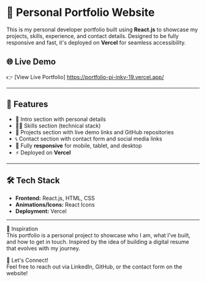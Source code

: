 # 💼 Personal Portfolio Website

This is my personal developer portfolio built using **React.js** to showcase my projects, skills, experience, and contact details. Designed to be fully responsive and fast, it's deployed on **Vercel** for seamless accessibility.

## 🌐 Live Demo

👉 [View Live Portfolio] https://portfolio-pi-inky-19.vercel.app/

---

## 📌 Features

- 👋 Intro section with personal details
- 🧑‍💻 Skills section (technical stack)
- 🚀 Projects section with live demo links and GitHub repositories
- 📞 Contact section with contact form and social media links
- 📱 Fully **responsive** for mobile, tablet, and desktop
- ⚡ Deployed on **Vercel**

---

## 🛠 Tech Stack

- **Frontend:** React.js, HTML, CSS
- **Animations/Icons:** React Icons
- **Deployment:** Vercel

---
🧠 Inspiration <br>
This portfolio is a personal project to showcase who I am, what I’ve built, and how to get in touch. Inspired by the idea of building a digital resume that evolves with my journey.

🙌 Let's Connect!<br>
Feel free to reach out via LinkedIn, GitHub, or the contact form on the website!

